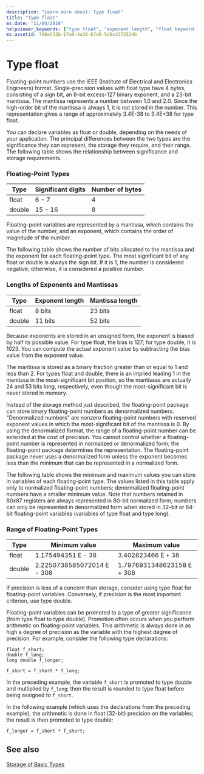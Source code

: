 ```yaml
---
description: "Learn more about: Type float"
title: "Type float"
ms.date: "11/04/2016"
helpviewer_keywords: ["type float", "exponent length", "float keyword [C]", "mantissas, length", "floating-point numbers, float type", "ranges, floating-point types", "floating-point numbers, variables", "lengths, mantissa", "double data type, type float", "IEEE floating-point representation", "lengths, exponent"]
ms.assetid: 706e332b-17a0-4a30-b7d8-5d6cd372524b
---
```

# Type float

Floating-point numbers use the IEEE (Institute of Electrical and Electronics Engineers) format. Single-precision values with float type have 4 bytes, consisting of a sign bit, an 8-bit excess-127 binary exponent, and a 23-bit mantissa. The mantissa represents a number between 1.0 and 2.0. Since the high-order bit of the mantissa is always 1, it is not stored in the number. This representation gives a range of approximately 3.4E-38 to 3.4E+38 for type float.

You can declare variables as float or double, depending on the needs of your application. The principal differences between the two types are the significance they can represent, the storage they require, and their range. The following table shows the relationship between significance and storage requirements.

### Floating-Point Types

|Type|Significant digits|Number of bytes|
|----------|------------------------|---------------------|
|float|6 - 7|4|
|double|15 - 16|8|

Floating-point variables are represented by a mantissa, which contains the value of the number, and an exponent, which contains the order of magnitude of the number.

The following table shows the number of bits allocated to the mantissa and the exponent for each floating-point type. The most significant bit of any float or double is always the sign bit. If it is 1, the number is considered negative; otherwise, it is considered a positive number.

### Lengths of Exponents and Mantissas

|Type|Exponent length|Mantissa length|
|----------|---------------------|---------------------|
|float|8 bits|23 bits|
|double|11 bits|52 bits|

Because exponents are stored in an unsigned form, the exponent is biased by half its possible value. For type float, the bias is 127; for type double, it is 1023. You can compute the actual exponent value by subtracting the bias value from the exponent value.

The mantissa is stored as a binary fraction greater than or equal to 1 and less than 2. For types float and double, there is an implied leading 1 in the mantissa in the most-significant bit position, so the mantissas are actually 24 and 53 bits long, respectively, even though the most-significant bit is never stored in memory.

Instead of the storage method just described, the floating-point package can store binary floating-point numbers as denormalized numbers. "Denormalized numbers" are nonzero floating-point numbers with reserved exponent values in which the most-significant bit of the mantissa is 0. By using the denormalized format, the range of a floating-point number can be extended at the cost of precision. You cannot control whether a floating-point number is represented in normalized or denormalized form; the floating-point package determines the representation. The floating-point package never uses a denormalized form unless the exponent becomes less than the minimum that can be represented in a normalized form.

The following table shows the minimum and maximum values you can store in variables of each floating-point type. The values listed in this table apply only to normalized floating-point numbers; denormalized floating-point numbers have a smaller minimum value. Note that numbers retained in 80*x*87 registers are always represented in 80-bit normalized form; numbers can only be represented in denormalized form when stored in 32-bit or 64-bit floating-point variables (variables of type float and type long).

### Range of Floating-Point Types

|Type|Minimum value|Maximum value|
|----------|-------------------|-------------------|
|float|1.175494351 E - 38|3.402823466 E + 38|
|double|2.2250738585072014 E - 308|1.7976931348623158 E + 308|

If precision is less of a concern than storage, consider using type float for floating-point variables. Conversely, if precision is the most important criterion, use type double.

Floating-point variables can be promoted to a type of greater significance (from type float to type double). Promotion often occurs when you perform arithmetic on floating-point variables. This arithmetic is always done in as high a degree of precision as the variable with the highest degree of precision. For example, consider the following type declarations:

```
float f_short;
double f_long;
long double f_longer;

f_short = f_short * f_long;
```

In the preceding example, the variable `f_short` is promoted to type double and multiplied by `f_long`; then the result is rounded to type float before being assigned to `f_short`.

In the following example (which uses the declarations from the preceding example), the arithmetic is done in float (32-bit) precision on the variables; the result is then promoted to type double:

```
f_longer = f_short * f_short;
```

## See also

[Storage of Basic Types](../c-language/storage-of-basic-types.md)
